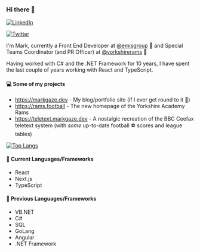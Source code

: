 ### Hi there 👋

[![LinkedIn](https://img.shields.io/badge/LinkedIn-markgaze-blue?style=social&logo=LinkedIn)](https://www.linkedin.com/in/markgaze/)

[![Twitter](https://img.shields.io/badge/Twitter-BlueAndWhiteOwl-blue?style=social&logo=Twitter)](https://twitter.com/BlueAndWhiteOwl)


I'm Mark, currently a Front End Developer at [@emisgroup](https://github.com/emisgroup) 🏢 and Special Teams Coordinator (and PR Officer) at [@yorkshirerams](https://github.com/yorkshirerams) 🏈

Having worked with C# and the .NET Framework for 10 years, I have spent the last couple of years working with React and TypeScript.

#### 💻 Some of my projects

- https://markgaze.dev - My blog/portfolio site (if I ever get round to it 🙈)
- https://rams.football - The new homepage of the Yorkshire Academy Rams
- https://teletext.markgaze.dev - A nostalgic recreation of the BBC Ceefax teletext system (with _some_ up-to-date football ⚽ scores and league tables)

[![Top Langs](https://github-readme-stats.markgaze.dev/api/top-langs/?username=markgaze&layout=compact&title_color=fff&icon_color=79ff97&text_color=9f9f9f&bg_color=151515)](https://github.com/anuraghazra/github-readme-stats)

#### 🎉 Current Languages/Frameworks

- React
- Next.js
- TypeScript

#### 📆 Previous Languages/Frameworks

- VB.NET
- C#
- SQL
- GoLang
- Angular
- .NET Framework
